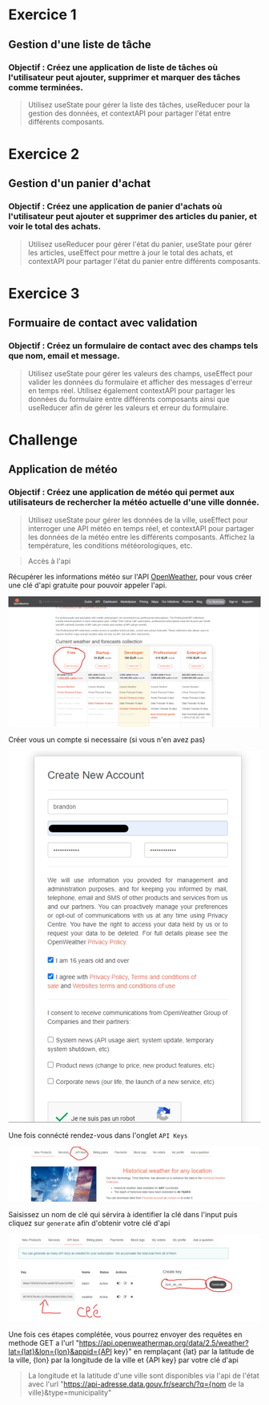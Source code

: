 # Exercice 1
## Gestion d'une liste de tâche 

### Objectif : Créez une application de liste de tâches où l'utilisateur peut ajouter, supprimer et marquer des tâches comme terminées.

>Utilisez useState pour gérer la liste des tâches, useReducer pour la gestion des données, et contextAPI pour partager l'état entre différents composants.

# Exercice 2
## Gestion d'un panier d'achat

### Objectif : Créez une application de panier d'achats où l'utilisateur peut ajouter et supprimer des articles du panier, et voir le total des achats.

>Utilisez useReducer pour gérer l'état du panier, useState pour gérer les articles, useEffect pour mettre à jour le total des achats, et contextAPI pour partager l'état du panier entre différents composants.

# Exercice 3
## Formuaire de contact avec validation

### Objectif : Créez un formulaire de contact avec des champs tels que nom, email et message.

>Utilisez useState pour gérer les valeurs des champs, useEffect pour valider les données du formulaire et afficher des messages d'erreur en temps réel. Utilisez également contextAPI pour partager les données du formulaire entre différents composants ainsi que useReducer afin de gérer les valeurs et erreur du formulaire.


# Challenge
## Application de météo

### Objectif : Créez une application de météo qui permet aux utilisateurs de rechercher la météo actuelle d'une ville donnée. 
> Utilisez useState pour gérer les données de la ville, useEffect pour interroger une API météo en temps réel, et contextAPI pour partager les données de la météo entre les différents composants. Affichez la température, les conditions météorologiques, etc.

>Accès à l'api

Récupérer les informations météo sur l'API [OpenWeather](https://openweathermap.org/api),
pour vous créer une clé d'api gratuite pour pouvoir appeler l'api.

![step_1](../img_support/api_key_step1.png) 

Créer vous un compte si necessaire (si vous n'en avez pas) 


![step_2](../img_support/api_key_step2.png)

Une fois connécté rendez-vous dans l'onglet `API Keys`

![step_3](../img_support/api_key_step3.png)

Saisissez un nom de clé qui sérvira à identifier la clé dans l'input puis cliquez sur `generate` afin d'obtenir votre clé d'api

![step_4](../img_support/api_key_step4.png)

Une fois ces étapes complétée, vous pourrez envoyer des requêtes en methode GET a l'url "https://api.openweathermap.org/data/2.5/weather?lat={lat}&lon={lon}&appid={API key}"
en remplaçant {lat} par la latitude de la ville, {lon} par la longitude de la ville et {API key} par votre clé d'api 

> La longitude et la latitude d'une ville sont disponibles via l'api de l'état avec l'url "https://api-adresse.data.gouv.fr/search/?q={nom de la ville}&type=municipality"
